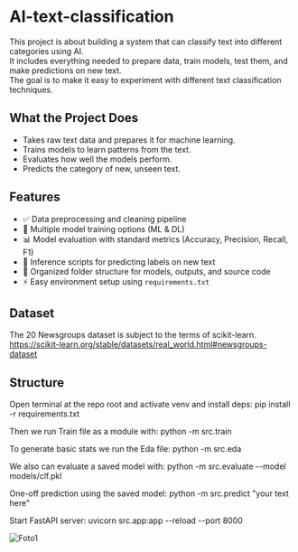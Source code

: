 # AI-text-classification
This project is about building a system that can classify text into different categories using AI.  
It includes everything needed to prepare data, train models, test them, and make predictions on new text.  
The goal is to make it easy to experiment with different text classification techniques.

## What the Project Does
- Takes raw text data and prepares it for machine learning.  
- Trains models to learn patterns from the text.  
- Evaluates how well the models perform.  
- Predicts the category of new, unseen text.

## Features
- ✅ Data preprocessing and cleaning pipeline  
- 🧪 Multiple model training options (ML & DL)  
- 📊 Model evaluation with standard metrics (Accuracy, Precision, Recall, F1)  
- 📝 Inference scripts for predicting labels on new text  
- 🧠 Organized folder structure for models, outputs, and source code  
- ⚡ Easy environment setup using `requirements.txt`

## Dataset
The 20 Newsgroups dataset is subject to the terms of scikit-learn.
https://scikit-learn.org/stable/datasets/real_world.html#newsgroups-dataset

## Structure
Open terminal at the repo root and activate venv and install deps:
pip install -r requirements.txt

Then we run Train file as a module with:
python -m src.train

To generate basic stats we run the Eda file:
python -m src.eda

We also can evaluate a saved model with:
python -m src.evaluate --model models/clf.pkl

One-off prediction using the saved model:
python -m src.predict "your text here"

Start FastAPI server:
uvicorn src.app:app --reload --port 8000

![Foto1](https://github.com/user-attachments/assets/eb4ef8dc-6c71-4d98-a971-359538708515)


